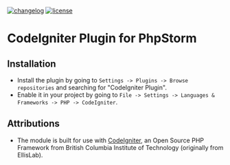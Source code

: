 [![changelog][changelog-badge]][CHANGELOG]
[![license][license-badge]][LICENSE]

CodeIgniter Plugin for PhpStorm
========================

Installation
---------------------
* Install the plugin by going to `Settings -> Plugins -> Browse repositories` and searching for "CodeIgniter Plugin".
* Enable it in your project by going to `File -> Settings -> Languages & Frameworks -> PHP -> CodeIgniter`.

Attributions
------------
* The module is built for use with [CodeIgniter](https://github.com/bcit-ci/CodeIgniter), an Open Source PHP Framework from British Columbia Institute of Technology (originally from EllisLab).

[CHANGELOG]: ./CHANGELOG.md
[LICENSE]: ./LICENSE
[changelog-badge]: https://img.shields.io/badge/changelog-blue.svg
[license-badge]: https://img.shields.io/badge/license-Apache%202.0-blue.svg
